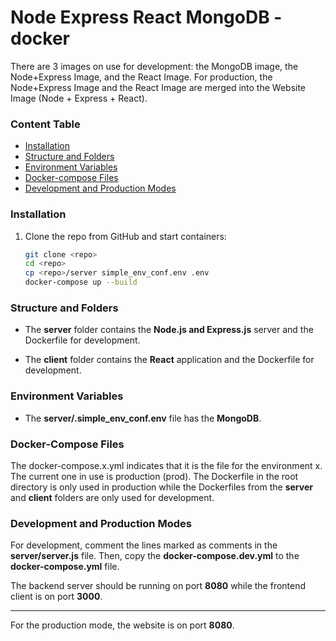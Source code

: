 # Node Express React  MongoDB - docker



There are 3 images on use for development: the MongoDB image, the Node+Express Image, and the React Image. For production, the Node+Express Image and the React Image are merged into the Website Image (Node + Express + React).

### Content Table

- [Installation](#installation)
- [Structure and Folders](#struct_folders)
- [Environment Variables](#envars)
- [Docker-compose Files](#docker_compose_files)
- [Development and Production Modes](#dev_prod_mod)



<a name="installation"></a>

###  Installation

1. Clone the repo from GitHub and start containers:

   ```bash
   git clone <repo>
   cd <repo>
   cp <repo>/server simple_env_conf.env .env
   docker-compose up --build
   ```
   

<a name="struct_folders"></a>

###  Structure and Folders

- The __server__ folder contains the __Node.js and Express.js__ server and the Dockerfile for development.

- The __client__ folder contains the __React__ application and the Dockerfile for development.

  

<a name="envars"></a>

###  Environment Variables

- The __server/.simple_env_conf.env__ file has the __MongoDB__. 

  

<a name="docker_compose_files"></a>

### Docker-Compose Files

The docker-compose.x.yml indicates that it is the file for the environment x. The current one in use is production (prod). The Dockerfile in the root directory is only used in production while the Dockerfiles from the __server__ and __client__ folders are only used for development.



<a name="dev_prod_mod"></a>

### Development and Production Modes

For development, comment the lines marked as comments in the __server/server.js__ file. Then, copy the __docker-compose.dev.yml__ to the __docker-compose.yml__ file. 

The backend server should be running on port __8080__ while the frontend client is on port __3000__.

---

For the production mode, the website is on port __8080__.
